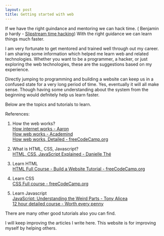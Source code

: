 ```yaml
---
layout: post
title: Getting started with web
---
```


If we have the right guindance and mentoring we can hack time. ( Benjamin p hardy - [Slipstream time hacking](https://www.amazon.in/dp/B019MZ6BRO))
With the right guidance we can learn things much faster.

I am very fortunate to get mentored and trained well through out my career.
I am sharing some information which helped me learn web and related technologies.
Whether you want to be a programmer, a hacker, or just exploring the web technologies, these are the suggestions based on my experience.

Directly jumping to programming and building a website can keep us in a confused state for a very long period of time.
Yes, eventually it will all make sense. Though having some understanding about the system from the beginning would defnitely help us learn faster.

Below are the topics and tutorials to learn.

References:
1. How the web works?  
[How internet works - Aaron](https://www.youtube.com/watch?v=7_LPdttKXPc)  
[How web works -  Academind](https://www.youtube.com/watch?v=hJHvdBlSxug)  
[How web works, Detailed - freeCodeCamp.org](https://www.youtube.com/watch?v=zN8YNNHcaZc)  

2. What is HTML, CSS, Javascript?  
[HTML, CSS, JavaScript Explained - Danielle Thé](https://www.youtube.com/watch?v=gT0Lh1eYk78)  

3. Learn HTML  
[HTML Full Course - Build a Website Tutorial - freeCodeCamp.org](https://www.youtube.com/watch?v=pQN-pnXPaVg)  

4. Learn CSS  
[CSS Full course - freeCodeCamp.org](https://www.youtube.com/watch?v=1Rs2ND1ryYc)  

5. Learn Javascript  
[JavaScript: Understanding the Weird Parts - Tony Alicea](https://www.youtube.com/watch?v=Bv_5Zv5c-Ts)  
[12 hour detailed course - Worth every penny](https://www.udemy.com/course/understand-javascript/)  

There are many other good tutorials also you can find.

I will keep improving the articles I write here. This website is for improving myself by helping others.